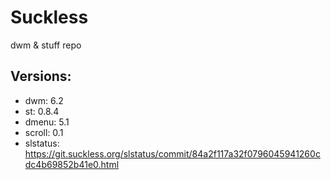 # Suckless

dwm & stuff repo

## Versions:
- dwm: 6.2
- st: 0.8.4
- dmenu: 5.1
- scroll: 0.1
- slstatus: https://git.suckless.org/slstatus/commit/84a2f117a32f0796045941260cdc4b69852b41e0.html
